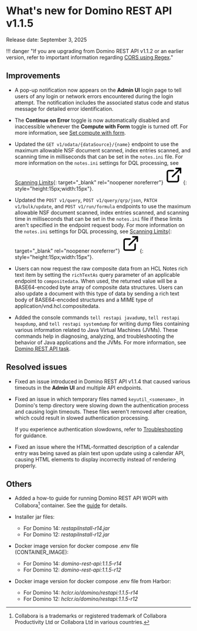 # What's new for Domino REST API v1.1.5

Release date: September 3, 2025

!!! danger "If you are upgrading from Domino REST API v1.1.2 or an earlier version, refer to important information regarding [CORS using Regex](v1.1.3.md#cors-is-now-using-regex)."

<!--## New features-->
## Improvements

- A pop-up notification now appears on the **Admin UI** login page to tell users of any login or network errors encountered during the login attempt. The notification includes the associated status code and status message for detailed error identification.

- The **Continue on Error** toggle is now automatically disabled and inaccessible whenever the **Compute with Form** toggle is turned off. For more information, see [Set compute with form](../howto/production/computeform.md).

- Updated the `GET v1/odata/{dataSource}/{name}` endpoint to use the maximum allowable NSF document scanned, index entries scanned, and scanning time in milliseconds that can be set in the `notes.ini` file. For more information on the `notes.ini` settings for DQL processing, see [Scanning Limits](https://help.hcl-software.com/dom_designer/14.5.0/basic/dql_scanning_limits.html "Opens a new tab"){: target="_blank" rel="noopener noreferrer"}&nbsp;![link image](../assets/images/external-link.svg){: style="height:15px;width:15px"}.

- Updated the `POST v1/query`, `POST v1/query/qrp/json`, `PATCH v1/bulk/update`, and
`POST v1/run/formula` endpoints to use the maximum allowable NSF document scanned, index entries scanned, and scanning time in milliseconds that can be set in the `notes.ini` file if these limits aren't specified in the endpoint request body. For more information on the `notes.ini` settings for DQL processing, see [Scanning Limits](https://help.hcl-software.com/dom_designer/14.5.0/basic/dql_scanning_limits.html "Opens a new tab"){: target="_blank" rel="noopener noreferrer"}&nbsp;![link image](../assets/images/external-link.svg){: style="height:15px;width:15px"}.

- Users can now request the raw composite data from an HCL Notes rich text item by setting the `richTextAs` query parameter of an applicable endpoint to `compositedata`. When used, the returned value will be a BASE64-encoded byte array of composite data structures. Users can also update a document with this type of data by sending a rich text body of BASE64-encoded structures and a MIME type of application/vnd.hcl.compositedata.

- Added the console commands `tell restapi javadump`, `tell restapi heapdump`, and `tell restapi systemdump` for writing dump files containing various information related to Java Virtual Machines (JVMs). These commands help in diagnosing, analyzing, and troubleshooting the behavior of Java applications and the JVMs. For more information, see [Domino REST API task](../references/usingdominorestapi/restapitask.md).

## Resolved issues

- Fixed an issue introduced in Domino REST API v1.1.4 that caused various timeouts in the **Admin UI** and multiple API endpoints.

- Fixed an issue in which temporary files named `keyutil_<somename>_` in Domino's temp directory were slowing down the authentication process and causing login timeouts. These files weren't removed after creation, which could result in slowed authentication processing.

    If you experience authentication slowdowns, refer to [Troubleshooting](../references/troubleshooting.md#authentication-has-gotten-slower) for guidance.

- Fixed an issue where the HTML-formatted description of a calendar entry was being saved as plain text upon update using a calendar API, causing HTML elements to display incorrectly instead of rendering properly.

## Others

- Added a how-to guide for running Domino REST API WOPI with Collabora[^1] container. See the [guide](../howto/production/drapiwithcollabora.md) for details.

- Installer jar files:
  
    - For Domino 14: _restapiInstall-r14.jar_
    - For Domino 12: _restapiInstall-r12.jar_

- Docker image version for docker compose .env file (CONTAINER_IMAGE):
  
    - For Domino 14: _domino-rest-api:1.1.5-r14_
    - For Domino 12: _domino-rest-api:1.1.5-r12_

- Docker image version for docker compose .env file from Harbor:
  
    - For Domino 14: _hclcr.io/domino/restapi:1.1.5-r14_
    - For Domino 12: _hclcr.io/domino/restapi:1.1.5-r12_

[^1]: Collabora is a trademarks or registered trademark of Collabora Productivity Ltd or Collabora Ltd in various countries.
